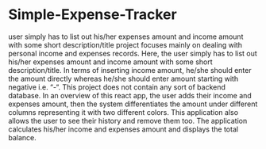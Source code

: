 # Simple-Expense-Tracker
 user simply has to list out his/her expenses amount and income amount with some short description/title
project focuses mainly on dealing with personal income and expenses records. Here, the user simply has to list out his/her expenses amount and income amount with some short description/title. In terms of inserting income amount, he/she should enter the amount directly whereas he/she should enter amount starting with negative i.e. “-“. This project does not contain any sort of backend database. In an overview of this react app, the user adds their income and expenses amount, then the system differentiates the amount under different columns representing it with two different colors. This application also allows the user to see their history and remove them too. The application calculates his/her income and expenses amount and displays the total balance.

